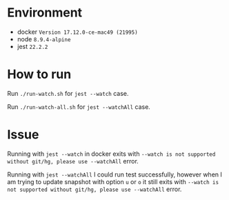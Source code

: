 # Environment
- docker `Version 17.12.0-ce-mac49 (21995)`
- node `8.9.4-alpine`
- jest `22.2.2`

# How to run

Run `./run-watch.sh` for `jest --watch` case.

Run `./run-watch-all.sh` for `jest --watchAll` case.

# Issue
Running with `jest --watch` in docker exits with `--watch is not supported without git/hg, please use --watchAll` error.

Running with `jest --watchAll` I could run test successfully, however when I am trying to update snapshot with option `u` or `o` it still exits with `--watch is not supported without git/hg, please use --watchAll` error.
